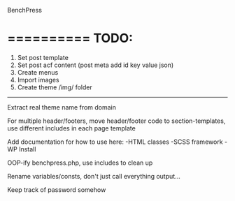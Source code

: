 BenchPress

==========
TODO:
==========
1. Set post template
2. Set post acf content (post meta add id key value json)
3. Create menus
4. Import images
5. Create theme /img/ folder

-----------
Extract real theme name from domain

For multiple header/footers, move header/footer code to section-templates, use different includes in each page template

Add documentation for how to use here:
-HTML classes
-SCSS framework
-WP Install

OOP-ify benchpress.php, use includes to clean up

Rename variables/consts, don't just call everything output...

Keep track of password somehow
